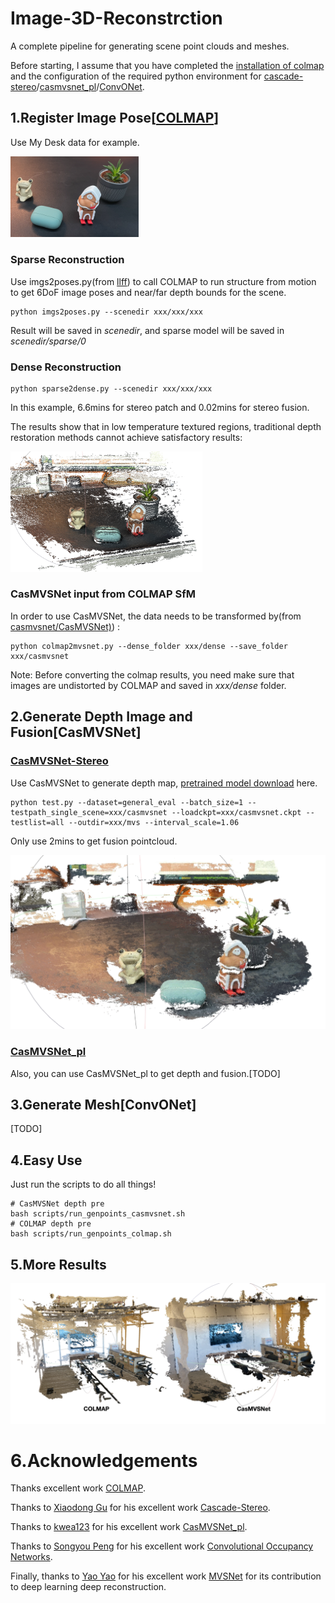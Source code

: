 # Image-3D-Reconstrction

A complete pipeline for generating scene point clouds and meshes.

Before starting, I assume that you have completed the [installation of colmap](https://colmap.github.io/install.html) and the configuration of the required python environment for [cascade-stereo](https://github.com/alibaba/cascade-stereo)/[casmvsnet_pl](https://github.com/kwea123/CasMVSNet_pl)/[ConvONet](https://github.com/autonomousvision/convolutional_occupancy_networks).

## 1.Register Image Pose[[COLMAP](https://github.com/colmap/colmap)]

Use My Desk data for example.

<img src="png/desk1.png" alt="image1" style="zoom:20%;" />

### **Sparse Reconstruction**

Use imgs2poses.py(from [llff](https://github.com/Fyusion/LLFF)) to call COLMAP to run structure from motion to get 6DoF image poses and near/far depth bounds for the scene.

```shell
python imgs2poses.py --scenedir xxx/xxx/xxx 
```

Result will be saved in *scenedir*, and sparse model will be saved in *scenedir/sparse/0*

### **Dense Reconstruction**

```shell
python sparse2dense.py --scenedir xxx/xxx/xxx
```

In this example, 6.6mins for stereo patch and 0.02mins for stereo fusion.

The results show that in low temperature textured regions, traditional depth restoration methods cannot achieve satisfactory results:

<img src="png/desk2.png" alt="image2" style="zoom:30%;" />

### **CasMVSNet input from COLMAP SfM**

In order to use CasMVSNet, the data needs to be transformed by(from [casmvsnet/CasMVSNet)](https://github.com/alibaba/cascade-stereo/tree/master/CasMVSNet)) :

```shell
python colmap2mvsnet.py --dense_folder xxx/dense --save_folder xxx/casmvsnet
```

Note: Before converting the colmap results, you need make sure that images are undistorted by COLMAP and saved in *xxx/dense* folder. 

## 2.Generate Depth Image and Fusion[CasMVSNet]

### **[CasMVSNet-Stereo](https://github.com/alibaba/cascade-stereo)**

Use CasMVSNet to generate depth map, [pretrained model download](https://virutalbuy-public.oss-cn-hangzhou.aliyuncs.com/share/cascade-stereo/CasMVSNet/48_32_8-4-2-1_dlossw-0.5-1.0-2.0/casmvsnet.ckpt) here.

```shell
python test.py --dataset=general_eval --batch_size=1 --testpath_single_scene=xxx/casmvsnet --loadckpt=xxx/casmvsnet.ckpt --testlist=all --outdir=xxx/mvs --interval_scale=1.06
```

Only use 2mins to get fusion pointcloud.

<img src="png/desk3.png" alt="image3" style="zoom:50%;" />

### **[CasMVSNet_pl](https://github.com/kwea123/CasMVSNet_pl)**

Also, you can use CasMVSNet_pl to get depth and fusion.[TODO]

## 3.Generate Mesh[ConvONet]

[TODO]



## 4.Easy Use

Just run the scripts to do all things!

```shell
# CasMVSNet depth pre
bash scripts/run_genpoints_casmvsnet.sh
# COLMAP depth pre
bash scripts/run_genpoints_colmap.sh
```



## 5.More Results

<img src="png/demo4.png" alt="image3" style="zoom:50%;" />

# 6.Acknowledgements

Thanks excellent work [COLMAP](https://github.com/colmap/colmap).

Thanks to [Xiaodong Gu](https://github.com/gxd1994) for his excellent work [Cascade-Stereo](https://github.com/alibaba/cascade-stereo).

Thanks to [kwea123](https://github.com/kwea123) for his excellent work [CasMVSNet_pl](https://github.com/kwea123/CasMVSNet_pl).

Thanks to [Songyou Peng](https://github.com/pengsongyou) for his excellent work [Convolutional Occupancy Networks](https://github.com/autonomousvision/convolutional_occupancy_networks).

Finally, thanks to [Yao Yao](https://github.com/YoYo000) for his excellent work [MVSNet](https://github.com/YoYo000/MVSNet) for its contribution to deep learning deep reconstruction.
